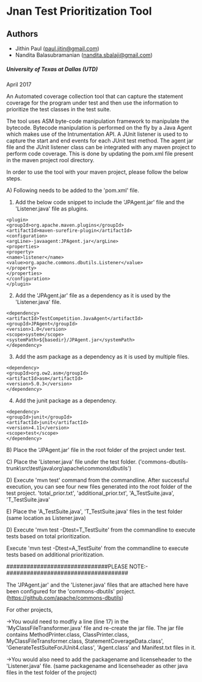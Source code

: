 
Jnan Test Prioritization Tool
===========================

## Authors ##

* Jithin Paul (paul.jitin@gmail.com)
* Nandita Balasubramanian (nandita.sbalaji@gmail.com)

##### University of Texas at Dallas (UTD) #####
April 2017


An Automated coverage collection tool that can capture the statement coverage for the program under test and then use the information to prioritize the test classes in the test suite.

The tool uses ASM byte-code manipulation framework to manipulate the bytecode. Bytecode manipulation is performed on the fly by a 
Java Agent which makes use of the Intrumentation API. A JUnit listener is used to to capture the start and end events for each JUnit
test method. The agent jar file and the JUnit listener class can be integrated with any maven project to perform code coverage. This is done by updating the pom.xml file present in the maven project rool directory.

In order to use the tool with your maven project, please follow the below steps.

A) Following needs to be added to the 'pom.xml' file.
   1) Add the below code snippet to include the 'JPAgent.jar' file and the 'Listener.java' file as plugins.
   ```
   <plugin>
   <groupId>org.apache.maven.plugins</groupId>
   <artifactId>maven-surefire-plugin</artifactId>
   <configuration>
   <argLine>-javaagent:JPAgent.jar</argLine>
   <properties>
   <property>
   <name>listener</name>
   <value>org.apache.commons.dbutils.Listener</value>
   </property>
   </properties>
   </configuration>
   </plugin>
   ```
   2) Add the 'JPAgent.jar' file as a dependency as it is used by the 'Listener.java' file. 
   ```
   <dependency>
   <artifactId>TestCompetition.JavaAgent</artifactId>
   <groupId>JPAgent</groupId>
   <version>1.0</version>
   <scope>system</scope>
   <systemPath>${basedir}/JPAgent.jar</systemPath>
   </dependency>
   ```
   3) Add the asm package as a dependency as it is used by multiple files.
   ```
   <dependency>
   <groupId>org.ow2.asm</groupId>
   <artifactId>asm</artifactId>
   <version>5.0.3</version>
   </dependency>
   ```
   4) Add the junit package as a dependency.
   ```
   <dependency>
   <groupId>junit</groupId>
   <artifactId>junit</artifactId>
   <version>4.11</version>
   <scope>test</scope>
   </dependency>
   ```
B) Place the 'JPAgent.jar' file in the root folder of the project under test.

C) Place the 'Listener.java' file under the test folder. ('commons-dbutils-trunk\src\test\java\org\apache\commons\dbutils\')

D) Execute 'mvn test' command from the commandline.
   After successful execution, you can see four new files generated into the root folder of the test project.
   'total_prior.txt', 'additional_prior.txt', 'A_TestSuite.java', 'T_TestSuite.java'
   
E) Place the 'A_TestSuite.java', 'T_TestSuite.java' files in the test folder (same location as Listener.java)

D) Execute 'mvn test -Dtest=T_TestSuite' from the commandline to execute tests based on total prioritization.

   Execute 'mvn test -Dtest=A_TestSuite' from the commandline to execute tests based on additional prioritization.




##############################PLEASE NOTE:-####################################

The 'JPAgent.jar' and the 'Listener.java' files that are attached here have been configured for the 'commons-dbutils' project. (https://github.com/apache/commons-dbutils)

For other projects,

->You would need to modfiy a line (line 17) in the 'MyClassFileTransformer.java' file and re-create the jar file. The jar file contains   MethodPrinter.class, ClassPrinter.class, MyClassFileTransformer.class, StatementCoverageData.class', 'GenerateTestSuiteForJUnit4.class',  'Agent.class' and Manifest.txt files in it.

->You would also need to add the packagename  and licenseheader to the 'Listener.java' file. (same packagename and licenseheader as other java files in the test folder of the project)

